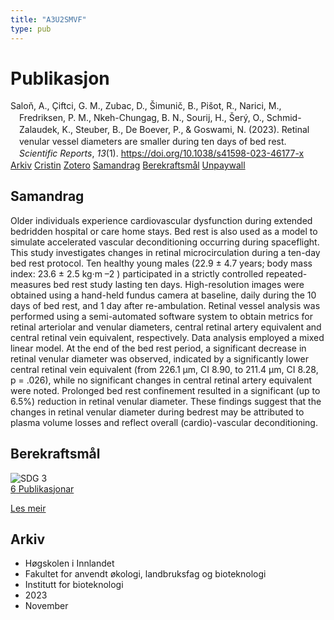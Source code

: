 ```yaml
---
title: "A3U2SMVF"
type: pub
---
```

<h1>Publikasjon</h1>
<article id="csl-bib-container-A3U2SMVF" class="csl-bib-container">
  <div class="csl-bib-body" style="line-height: 1.35; padding-left: 1em; text-indent:-1em;">
  <div class="csl-entry">Salo&#x148;, A., &#xC7;iftci, G. M., Zubac, D., &#x160;imuni&#x10D;, B., Pi&#x161;ot, R., Narici, M., Fredriksen, P. M., Nkeh-Chungag, B. N., Sourij, H., &#x160;er&#xFD;, O., Schmid-Zalaudek, K., Steuber, B., De Boever, P., &amp; Goswami, N. (2023). Retinal venular vessel diameters are smaller during ten days of bed rest. <i>Scientific Reports</i>, <i>13</i>(1). <a href="https://doi.org/10.1038/s41598-023-46177-x">https://doi.org/10.1038/s41598-023-46177-x</a></div>
</div>
  <div class="csl-bib-buttons">
    <a href="#taxonomy-article-A3U2SMVF" class="csl-bib-button">Arkiv</a>
    <a href="https://app.cristin.no/results/show.jsf?id=2201787" alt="Cristin URL" class="csl-bib-button">Cristin</a>
    <a href="http://zotero.org/groups/5402882/items/A3U2SMVF" alt="Zotero URL" class="csl-bib-button">Zotero</a>
    <a href="#abstract-article-A3U2SMVF" class="csl-bib-button">Samandrag</a>
    <a href="#sdg-article-A3U2SMVF" class="csl-bib-button">Berekraftsmål</a>
    <a href="https://www.nature.com/articles/s41598-023-46177-x.pdf" class="csl-bib-button">Unpaywall</a>
  </div>
  <div id="csl-bib-meta-container-A3U2SMVF"></div>
</article>
<div id="csl-bib-meta-A3U2SMVF" class="csl-bib-meta">
  <article id="abstract-article-A3U2SMVF" class="abstract-article">
    <h1>Samandrag</h1>
    Older individuals experience cardiovascular dysfunction during extended bedridden hospital or care home stays. Bed rest is also used as a model to simulate accelerated vascular deconditioning occurring during spaceflight. This study investigates changes in retinal microcirculation during a ten-day bed rest protocol. Ten healthy young males (22.9 ± 4.7 years; body mass index: 23.6 ± 2.5 kg·m –2 ) participated in a strictly controlled repeated-measures bed rest study lasting ten days. High-resolution images were obtained using a hand-held fundus camera at baseline, daily during the 10 days of bed rest, and 1 day after re-ambulation. Retinal vessel analysis was performed using a semi-automated software system to obtain metrics for retinal arteriolar and venular diameters, central retinal artery equivalent and central retinal vein equivalent, respectively. Data analysis employed a mixed linear model. At the end of the bed rest period, a significant decrease in retinal venular diameter was observed, indicated by a significantly lower central retinal vein equivalent (from 226.1 µm, CI 8.90, to 211.4 µm, CI 8.28, p = .026), while no significant changes in central retinal artery equivalent were noted. Prolonged bed rest confinement resulted in a significant (up to 6.5%) reduction in retinal venular diameter. These findings suggest that the changes in retinal venular diameter during bedrest may be attributed to plasma volume losses and reflect overall (cardio)-vascular deconditioning.
  </article>
  <article id="sdg-article-A3U2SMVF" class="sdg-article">
    <h1>Berekraftsmål</h1>
    <div class="sdg-container"><div id="sdg3" class="sdg"> <img src="{{< params subfolder >}}images/sdg/sdg03_no.png" class="image" alt="SDG 3"> <div class="sdg-overlay"> <a href="{{< params subfolder >}}no/archive/?sdg=3#archive" class="sdg-publication-count"><span>6</span> Publikasjonar</a> <p><a href="NA" class="sdg-read-more">Les meir</a></p> </div> </div></div>
  </article>
  <article id="taxonomy-article-A3U2SMVF" class="taxonomy-article">
    <h1>Arkiv</h1>
    <ul>
      <li>Høgskolen i Innlandet</li>
      <li>Fakultet for anvendt økologi, landbruksfag og bioteknologi</li>
      <li>Institutt for bioteknologi</li>
      <li>2023</li>
      <li>November</li>
    </ul>
  </article>
</div>
